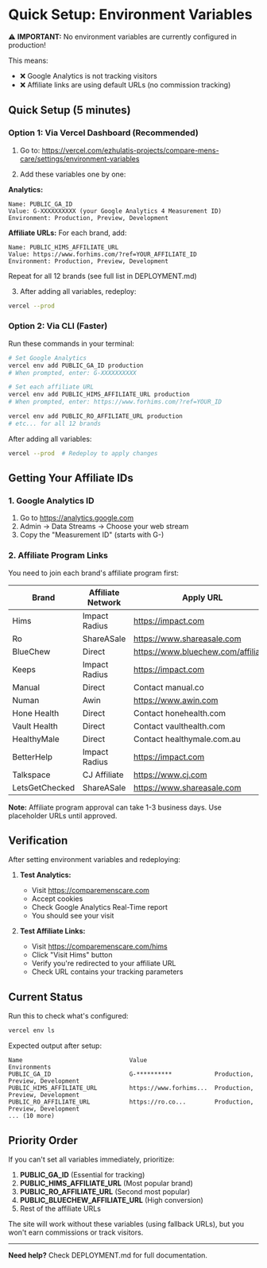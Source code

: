 # Quick Setup: Environment Variables

⚠️ **IMPORTANT:** No environment variables are currently configured in production!

This means:
- ❌ Google Analytics is not tracking visitors
- ❌ Affiliate links are using default URLs (no commission tracking)

## Quick Setup (5 minutes)

### Option 1: Via Vercel Dashboard (Recommended)

1. Go to: https://vercel.com/ezhulatis-projects/compare-mens-care/settings/environment-variables

2. Add these variables one by one:

**Analytics:**
```
Name: PUBLIC_GA_ID
Value: G-XXXXXXXXXX (your Google Analytics 4 Measurement ID)
Environment: Production, Preview, Development
```

**Affiliate URLs:** For each brand, add:
```
Name: PUBLIC_HIMS_AFFILIATE_URL
Value: https://www.forhims.com/?ref=YOUR_AFFILIATE_ID
Environment: Production, Preview, Development
```

Repeat for all 12 brands (see full list in DEPLOYMENT.md)

3. After adding all variables, redeploy:
```bash
vercel --prod
```

### Option 2: Via CLI (Faster)

Run these commands in your terminal:

```bash
# Set Google Analytics
vercel env add PUBLIC_GA_ID production
# When prompted, enter: G-XXXXXXXXXX

# Set each affiliate URL
vercel env add PUBLIC_HIMS_AFFILIATE_URL production
# When prompted, enter: https://www.forhims.com/?ref=YOUR_ID

vercel env add PUBLIC_RO_AFFILIATE_URL production
# etc... for all 12 brands
```

After adding all variables:
```bash
vercel --prod  # Redeploy to apply changes
```

## Getting Your Affiliate IDs

### 1. Google Analytics ID
1. Go to https://analytics.google.com
2. Admin → Data Streams → Choose your web stream
3. Copy the "Measurement ID" (starts with G-)

### 2. Affiliate Program Links

You need to join each brand's affiliate program first:

| Brand | Affiliate Network | Apply URL |
|-------|------------------|-----------|
| Hims | Impact Radius | https://impact.com |
| Ro | ShareASale | https://www.shareasale.com |
| BlueChew | Direct | https://www.bluechew.com/affiliates |
| Keeps | Impact Radius | https://impact.com |
| Manual | Direct | Contact manual.co |
| Numan | Awin | https://www.awin.com |
| Hone Health | Direct | Contact honehealth.com |
| Vault Health | Direct | Contact vaulthealth.com |
| HealthyMale | Direct | Contact healthymale.com.au |
| BetterHelp | Impact Radius | https://impact.com |
| Talkspace | CJ Affiliate | https://www.cj.com |
| LetsGetChecked | ShareASale | https://www.shareasale.com |

**Note:** Affiliate program approval can take 1-3 business days. Use placeholder URLs until approved.

## Verification

After setting environment variables and redeploying:

1. **Test Analytics:**
   - Visit https://comparemenscare.com
   - Accept cookies
   - Check Google Analytics Real-Time report
   - You should see your visit

2. **Test Affiliate Links:**
   - Visit https://comparemenscare.com/hims
   - Click "Visit Hims" button
   - Verify you're redirected to your affiliate URL
   - Check URL contains your tracking parameters

## Current Status

Run this to check what's configured:
```bash
vercel env ls
```

Expected output after setup:
```
Name                              Value                    Environments
PUBLIC_GA_ID                      G-**********            Production, Preview, Development
PUBLIC_HIMS_AFFILIATE_URL         https://www.forhims...  Production, Preview, Development
PUBLIC_RO_AFFILIATE_URL           https://ro.co...        Production, Preview, Development
... (10 more)
```

## Priority Order

If you can't set all variables immediately, prioritize:

1. **PUBLIC_GA_ID** (Essential for tracking)
2. **PUBLIC_HIMS_AFFILIATE_URL** (Most popular brand)
3. **PUBLIC_RO_AFFILIATE_URL** (Second most popular)
4. **PUBLIC_BLUECHEW_AFFILIATE_URL** (High conversion)
5. Rest of the affiliate URLs

The site will work without these variables (using fallback URLs), but you won't earn commissions or track visitors.

---

**Need help?** Check DEPLOYMENT.md for full documentation.
